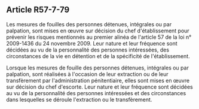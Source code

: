 Article R57-7-79
----
Les mesures de fouilles des personnes détenues, intégrales ou par palpation,
sont mises en œuvre sur décision du chef d'établissement pour prévenir les
risques mentionnés au premier alinéa de l'article 57 de la loi n° 2009-1436 du
24 novembre 2009. Leur nature et leur fréquence sont décidées au vu de la
personnalité des personnes intéressées, des circonstances de la vie en détention
et de la spécificité de l'établissement.

Lorsque les mesures de fouille des personnes détenues, intégrales ou par
palpation, sont réalisées à l'occasion de leur extraction ou de leur
transfèrement par l'administration pénitentiaire, elles sont mises en œuvre sur
décision du chef d'escorte. Leur nature et leur fréquence sont décidées au vu de
la personnalité des personnes intéressées et des circonstances dans lesquelles
se déroule l'extraction ou le transfèrement.
